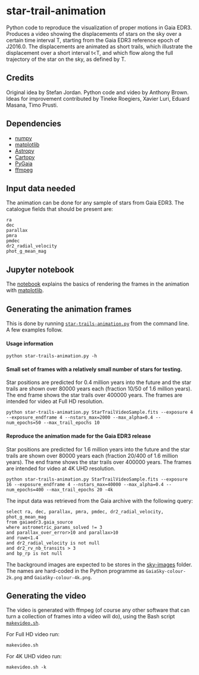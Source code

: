 # star-trail-animation

Python code to reproduce the visualization of proper motions in Gaia EDR3. Produces a video showing the displacements of
stars on the sky over a certain time interval T, starting from the Gaia EDR3 reference epoch of J2016.0. The
displacements are animated as short trails, which illustrate the displacement over a short interval t&lt;T, and which
flow along the full trajectory of the star on the sky, as defined by T.

## Credits

Original idea by Stefan Jordan. Python code and video by Anthony Brown. Ideas for improvement contributed by Tineke
Roegiers, Xavier Luri, Eduard Masana, Timo Prusti.

## Dependencies

* [numpy](https://numpy.org/)
* [matplotlib](https://matplotlib.org/)
* [Astropy](https://www.astropy.org/)
* [Cartopy](https://scitools.org.uk/cartopy/docs/latest/)
* [PyGaia](https://github.com/agabrown/PyGaia)
* [ffmpeg](https://ffmpeg.org/)

## Input data needed

The animation can be done for any sample of stars from Gaia EDR3. The catalogue fields that should be present are:
```
ra
dec
parallax
pmra
pmdec
dr2_radial_velocity
phot_g_mean_mag
```

## Jupyter notebook

The [notebook](StarTrailsOnSky.ipynb) explains the basics of rendering the frames in the animation with [matplotlib](https://matplotlib.org/).

## Generating the animation frames

This is done by running [`star-trails-animation.py`](star-trails-animation.py) from the command line. A few examples follow.

#### Usage information

```
python star-trails-animation.py -h
```
#### Small set of frames with a relatively small number of stars for testing.

Star positions are predicted for 0.4 million
years into the future and the star trails are shown over 80000 years each (fraction 10/50 of 1.6 million years). The end
frame shows the star trails over 400000 years. The frames are intended for video at Full HD resolution.

```
python star-trails-animation.py StarTrailVideoSample.fits --exposure 4 --exposure_endframe 4 --nstars_max=2000 --max_alpha=0.4 --num_epochs=50 --max_trail_epochs 10
```

#### Reproduce the animation made for the Gaia EDR3 release

Star positions are predicted for 1.6 million years into the
future and the star trails are shown over 80000 years each (fraction 20/400 of 1.6 million years). The end frame shows
the star trails over 400000 years. The frames are intended for video at 4K UHD resolution.

```
python star-trails-animation.py StarTrailVideoSample.fits --exposure 16 --exposure_endframe 4 --nstars_max=40000 --max_alpha=0.4 --num_epochs=400 --max_trail_epochs 20 -4k
```

The input data was retrieved from the Gaia archive with the following query:
```
select ra, dec, parallax, pmra, pmdec, dr2_radial_velocity, phot_g_mean_mag
from gaiaedr3.gaia_source
where astrometric_params_solved != 3
and parallax_over_error>10 and parallax>10
and ruwe<1.4
and dr2_radial_velocity is not null
and dr2_rv_nb_transits > 3
and bp_rp is not null
```

The background images are expected to be stores in the [sky-images](./sky-images/) folder. The
names are hard-coded in the Python programme as `GaiaSky-colour-2k.png` and `GaiaSky-colour-4k.png`.

## Generating the video

The video is generated with ffmpeg (of course any other software that can turn a collection of frames into a video will
do), using the Bash script [`makevideo.sh`](makevideo.sh).

For Full HD video run:
```
makevideo.sh
```

For 4K UHD video run:
```
makevideo.sh -k
```
